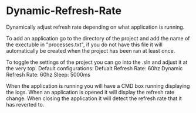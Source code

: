 # Dynamic-Refresh-Rate
Dynamically adjust refresh rate depending on what application is running.

To add an application go to the directory of the project and add the name of the exectuble in "processes.txt", if you do not have this file it will automatically be created when the project has been ran at least once.

To toggle the settings of the project you can go into the .sln and adjust it at the very top.
Default configurations:
Defualt Refresh Rate: 60hz
Dynamic Refresh Rate: 60hz
Sleep: 5000ms

When the application is running you will have a CMD box running displaying the logs.
When an application is opened it will display the refresh rate change.
When closing the application it will detect the refresh rate that it has reverted to.
